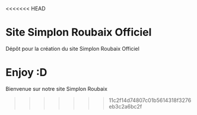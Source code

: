 <<<<<<< HEAD
# Site Simplon Roubaix Officiel
Dépôt pour la création du site Simplon Roubaix Officiel

Enjoy :D
=======
Bienvenue sur notre site Simplon Roubaix
>>>>>>> 11c2f14d74807c01b5614318f3276eb3c2a6bc2f
